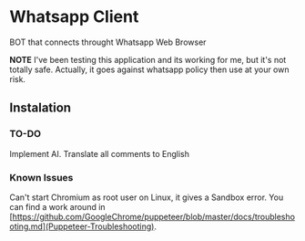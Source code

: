 # Whatsapp Client
BOT that connects throught Whatsapp Web Browser

**NOTE** I've been testing this application and its working for me, but it's not totally safe.
Actually, it goes against whatsapp policy then use at your own risk. 

## Instalation


### TO-DO
Implement AI.
Translate all comments to English

### Known Issues
Can't start Chromium as root user on Linux, it gives a Sandbox error. 
You can find a work around in [https://github.com/GoogleChrome/puppeteer/blob/master/docs/troubleshooting.md](Puppeteer-Troubleshooting). 